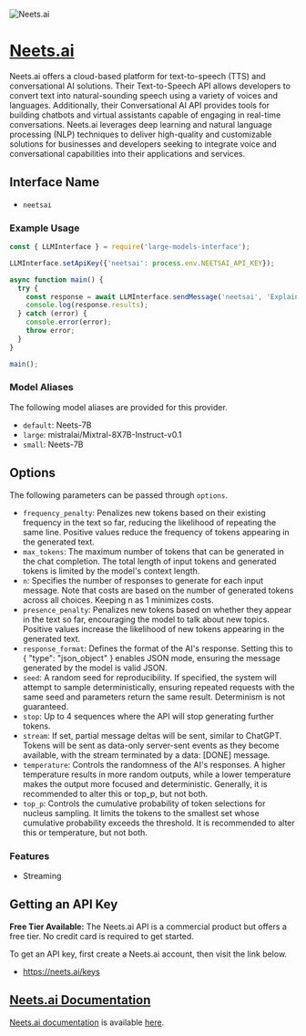 ![Neets.ai](https://neets.ai/share.jpg)

# [Neets.ai](https://neets.ai)

Neets.ai offers a cloud-based platform for text-to-speech (TTS) and conversational AI solutions. Their Text-to-Speech API allows developers to convert text into natural-sounding speech using a variety of voices and languages. Additionally, their Conversational AI API provides tools for building chatbots and virtual assistants capable of engaging in real-time conversations. Neets.ai leverages deep learning and natural language processing (NLP) techniques to deliver high-quality and customizable solutions for businesses and developers seeking to integrate voice and conversational capabilities into their applications and services.

## Interface Name

- `neetsai`

### Example Usage

```javascript
const { LLMInterface } = require('large-models-interface');

LLMInterface.setApiKey({'neetsai': process.env.NEETSAI_API_KEY});

async function main() {
  try {
    const response = await LLMInterface.sendMessage('neetsai', 'Explain the importance of low latency LLMs.');
    console.log(response.results);
  } catch (error) {
    console.error(error);
    throw error;
  }
}

main();
```

### Model Aliases

The following model aliases are provided for this provider. 

- `default`: Neets-7B
- `large`: mistralai/Mixtral-8X7B-Instruct-v0.1
- `small`: Neets-7B


## Options

The following parameters can be passed through `options`.

- `frequency_penalty`: Penalizes new tokens based on their existing frequency in the text so far, reducing the likelihood of repeating the same line. Positive values reduce the frequency of tokens appearing in the generated text.
- `max_tokens`: The maximum number of tokens that can be generated in the chat completion. The total length of input tokens and generated tokens is limited by the model's context length.
- `n`: Specifies the number of responses to generate for each input message. Note that costs are based on the number of generated tokens across all choices. Keeping n as 1 minimizes costs.
- `presence_penalty`: Penalizes new tokens based on whether they appear in the text so far, encouraging the model to talk about new topics. Positive values increase the likelihood of new tokens appearing in the generated text.
- `response_format`: Defines the format of the AI's response. Setting this to { "type": "json_object" } enables JSON mode, ensuring the message generated by the model is valid JSON.
- `seed`: A random seed for reproducibility. If specified, the system will attempt to sample deterministically, ensuring repeated requests with the same seed and parameters return the same result. Determinism is not guaranteed.
- `stop`: Up to 4 sequences where the API will stop generating further tokens.
- `stream`: If set, partial message deltas will be sent, similar to ChatGPT. Tokens will be sent as data-only server-sent events as they become available, with the stream terminated by a data: [DONE] message.
- `temperature`: Controls the randomness of the AI's responses. A higher temperature results in more random outputs, while a lower temperature makes the output more focused and deterministic. Generally, it is recommended to alter this or top_p, but not both.
- `top_p`: Controls the cumulative probability of token selections for nucleus sampling. It limits the tokens to the smallest set whose cumulative probability exceeds the threshold. It is recommended to alter this or temperature, but not both.


### Features

- Streaming


## Getting an API Key

**Free Tier Available:** The Neets.ai API is a commercial product but offers a free tier. No credit card is required to get started.

To get an API key, first create a Neets.ai account, then visit the link below.

- https://neets.ai/keys


## [Neets.ai Documentation](https://docs.neets.ai/reference/getting-started)

[Neets.ai documentation](https://docs.neets.ai/reference/getting-started) is available [here](https://docs.neets.ai/reference/getting-started).
